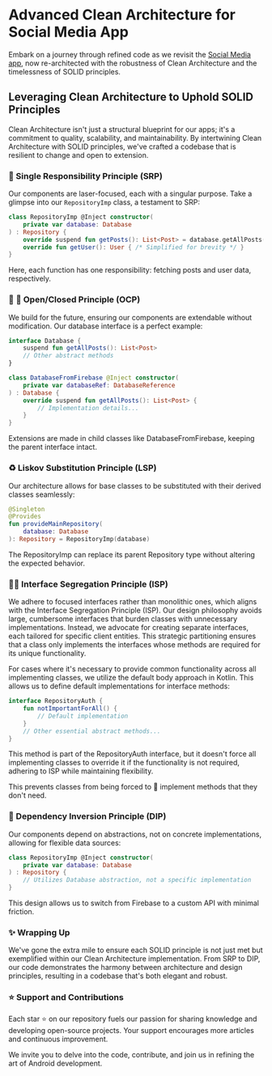 # Advanced Clean Architecture for Social Media App

Embark on a journey through refined code as we revisit the [Social Media app](https://github.com/kareemAboelatta/social-media-app), now re-architected with the robustness of Clean Architecture and the timelessness of SOLID principles.

## Leveraging Clean Architecture to Uphold SOLID Principles

Clean Architecture isn't just a structural blueprint for our apps; it's a commitment to quality, scalability, and maintainability. By intertwining Clean Architecture with SOLID principles, we've crafted a codebase that is resilient to change and open to extension.

### :bookmark_tabs: Single Responsibility Principle (SRP)

Our components are laser-focused, each with a singular purpose. Take a glimpse into our `RepositoryImp` class, a testament to SRP:

```kotlin
class RepositoryImp @Inject constructor(
    private var database: Database
) : Repository {
    override suspend fun getPosts(): List<Post> = database.getAllPosts()
    override fun getUser(): User { /* Simplified for brevity */ }
}
```

Here, each function has one responsibility: fetching posts and user data, respectively.

###  :hammer: :wrench: Open/Closed Principle (OCP)
We build for the future, ensuring our components are extendable without modification. Our database interface is a perfect example:

```kotlin
interface Database {
    suspend fun getAllPosts(): List<Post>
    // Other abstract methods
}

class DatabaseFromFirebase @Inject constructor(
    private var databaseRef: DatabaseReference
) : Database {
    override suspend fun getAllPosts(): List<Post> {
        // Implementation details...
    }
}
```

Extensions are made in child classes like DatabaseFromFirebase, keeping the parent interface intact.

### :recycle: Liskov Substitution Principle (LSP)
Our architecture allows for base classes to be substituted with their derived classes seamlessly:
```kotlin
@Singleton
@Provides
fun provideMainRepository(
    database: Database 
): Repository = RepositoryImp(database)

```

The RepositoryImp can replace its parent Repository type without altering the expected behavior.


### :ok_woman: Interface Segregation Principle (ISP)
We adhere to focused interfaces rather than monolithic ones, which aligns with the Interface Segregation Principle (ISP). Our design philosophy avoids large, cumbersome interfaces that burden classes with unnecessary implementations. Instead, we advocate for creating separate interfaces, each tailored for specific client entities. This strategic partitioning ensures that a class only implements the interfaces whose methods are required for its unique functionality.

For cases where it's necessary to provide common functionality across all implementing classes, we utilize the default body approach in Kotlin. This allows us to define default implementations for interface methods:

```kotlin
interface RepositoryAuth {
    fun notImportantForAll() {
        // Default implementation
    }
    // Other essential abstract methods...
}
```

This method is part of the RepositoryAuth interface, but it doesn't force all implementing classes to override it if the functionality is not required, adhering to ISP while maintaining flexibility.

This prevents classes from being forced to :muscle: implement methods that they don't need.




### :electric_plug: Dependency Inversion Principle (DIP)
Our components depend on abstractions, not on concrete implementations, allowing for flexible data sources:
```kotlin
class RepositoryImp @Inject constructor(
    private var database: Database
) : Repository {
    // Utilizes Database abstraction, not a specific implementation
}

```

This design allows us to switch from Firebase to a custom API with minimal friction.

### :sparkles: Wrapping Up
We've gone the extra mile to ensure each SOLID principle is not just met but exemplified within our Clean Architecture implementation. From SRP to DIP, our code demonstrates the harmony between architecture and design principles, resulting in a codebase that's both elegant and robust.

### :star: Support and Contributions
Each star :star: on our repository fuels our passion for sharing knowledge and developing open-source projects. Your support encourages more articles and continuous improvement.

We invite you to delve into the code, contribute, and join us in refining the art of Android development.




